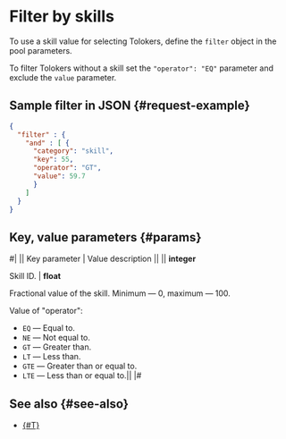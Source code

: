 # Filter by skills

To use a skill value for selecting Tolokers, define the `filter` object in the pool parameters.

To filter Tolokers without a skill set the `"operator": "EQ"` parameter and exclude the `value` parameter.

## Sample filter in JSON {#request-example}

```json
{
  "filter" : {
    "and" : [ {
      "category": "skill",
      "key": 55,
      "operator": "GT",
      "value": 59.7
      }
    ]
  }
}
```

## Key, value parameters {#params}

#|
|| Key parameter | Value description ||
|| **integer**

Skill ID. | **float**

Fractional value of the skill. Minimum — 0, maximum — 100.

Value of "operator":

- `EQ` — Equal to.
- `NE` — Not equal to.
- `GT` — Greater than.
- `LT` — Less than.
- `GTE` — Greater than or equal to.
- `LTE` — Less than or equal to.||
|#

## See also {#see-also}

- [{#T}](../../guide/concepts/filters.md)